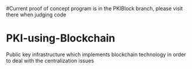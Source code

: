 #Current proof of concept program is in the PKIBlock branch, please visit there when judging code

# PKI-using-Blockchain
Public key infrastructure which implements blockchain technology in order to deal with the centralization issues


